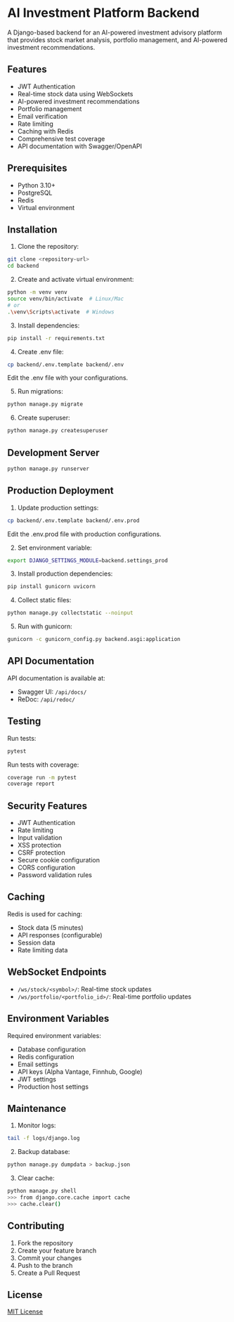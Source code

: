 # AI Investment Platform Backend

A Django-based backend for an AI-powered investment advisory platform that provides stock market analysis, portfolio management, and AI-powered investment recommendations.

## Features

- JWT Authentication
- Real-time stock data using WebSockets
- AI-powered investment recommendations
- Portfolio management
- Email verification
- Rate limiting
- Caching with Redis
- Comprehensive test coverage
- API documentation with Swagger/OpenAPI

## Prerequisites

- Python 3.10+
- PostgreSQL
- Redis
- Virtual environment

## Installation

1. Clone the repository:
```bash
git clone <repository-url>
cd backend
```

2. Create and activate virtual environment:
```bash
python -m venv venv
source venv/bin/activate  # Linux/Mac
# or
.\venv\Scripts\activate  # Windows
```

3. Install dependencies:
```bash
pip install -r requirements.txt
```

4. Create .env file:
```bash
cp backend/.env.template backend/.env
```
Edit the .env file with your configurations.

5. Run migrations:
```bash
python manage.py migrate
```

6. Create superuser:
```bash
python manage.py createsuperuser
```

## Development Server

```bash
python manage.py runserver
```

## Production Deployment

1. Update production settings:
```bash
cp backend/.env.template backend/.env.prod
```
Edit the .env.prod file with production configurations.

2. Set environment variable:
```bash
export DJANGO_SETTINGS_MODULE=backend.settings_prod
```

3. Install production dependencies:
```bash
pip install gunicorn uvicorn
```

4. Collect static files:
```bash
python manage.py collectstatic --noinput
```

5. Run with gunicorn:
```bash
gunicorn -c gunicorn_config.py backend.asgi:application
```

## API Documentation

API documentation is available at:
- Swagger UI: `/api/docs/`
- ReDoc: `/api/redoc/`

## Testing

Run tests:
```bash
pytest
```

Run tests with coverage:
```bash
coverage run -m pytest
coverage report
```

## Security Features

- JWT Authentication
- Rate limiting
- Input validation
- XSS protection
- CSRF protection
- Secure cookie configuration
- CORS configuration
- Password validation rules

## Caching

Redis is used for caching:
- Stock data (5 minutes)
- API responses (configurable)
- Session data
- Rate limiting data

## WebSocket Endpoints

- `/ws/stock/<symbol>/`: Real-time stock updates
- `/ws/portfolio/<portfolio_id>/`: Real-time portfolio updates

## Environment Variables

Required environment variables:
- Database configuration
- Redis configuration
- Email settings
- API keys (Alpha Vantage, Finnhub, Google)
- JWT settings
- Production host settings

## Maintenance

1. Monitor logs:
```bash
tail -f logs/django.log
```

2. Backup database:
```bash
python manage.py dumpdata > backup.json
```

3. Clear cache:
```bash
python manage.py shell
>>> from django.core.cache import cache
>>> cache.clear()
```

## Contributing

1. Fork the repository
2. Create your feature branch
3. Commit your changes
4. Push to the branch
5. Create a Pull Request

## License

[MIT License](LICENSE)
